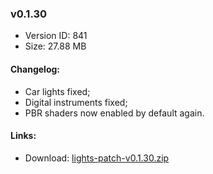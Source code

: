 ### v0.1.30

*   Version ID: 841
*   Size: 27.88 MB

#### Changelog:

*   Car lights fixed;
*   Digital instruments fixed;
*   PBR shaders now enabled by default again.

#### Links:

*   Download: [lights-patch-v0.1.30.zip](?get=0.1.30)
